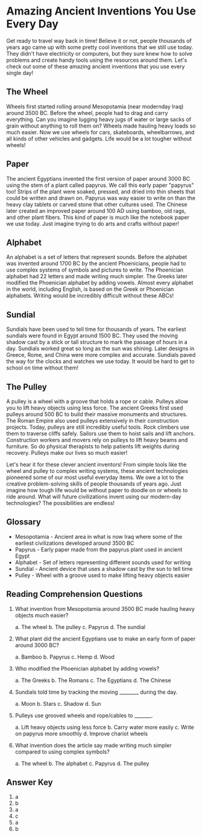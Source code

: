 # Amazing Ancient Inventions You Use Every Day

Get ready to travel way back in time! Believe it or not, people thousands of years ago came up with some pretty cool inventions that we still use today. They didn't have electricity or computers, but they sure knew how to solve problems and create handy tools using the resources around them. Let's check out some of these amazing ancient inventions that you use every single day!

## The Wheel

Wheels first started rolling around Mesopotamia (near modernday Iraq) around 3500 BC. Before the wheel, people had to drag and carry everything. Can you imagine lugging heavy jugs of water or large sacks of grain without anything to roll them on? Wheels made hauling heavy loads so much easier. Now we use wheels for cars, skateboards, wheelbarrows, and all kinds of other vehicles and gadgets. Life would be a lot tougher without wheels!

## Paper

The ancient Egyptians invented the first version of paper around 3000 BC using the stem of a plant called papyrus. We call this early paper "papyrus" too! Strips of the plant were soaked, pressed, and dried into thin sheets that could be written and drawn on. Papyrus was way easier to write on than the heavy clay tablets or carved stone that other cultures used. The Chinese later created an improved paper around 100 AD using bamboo, old rags, and other plant fibers. This kind of paper is much like the notebook paper we use today. Just imagine trying to do arts and crafts without paper!

## Alphabet

An alphabet is a set of letters that represent sounds. Before the alphabet was invented around 1700 BC by the ancient Phoenicians, people had to use complex systems of symbols and pictures to write. The Phoenician alphabet had 22 letters and made writing much simpler. The Greeks later modified the Phoenician alphabet by adding vowels. Almost every alphabet in the world, including English, is based on the Greek or Phoenician alphabets. Writing would be incredibly difficult without these ABCs!

## Sundial

Sundials have been used to tell time for thousands of years. The earliest sundials were found in Egypt around 1500 BC. They used the moving shadow cast by a stick or tall structure to mark the passage of hours in a day. Sundials worked great so long as the sun was shining. Later designs in Greece, Rome, and China were more complex and accurate. Sundials paved the way for the clocks and watches we use today. It would be hard to get to school on time without them!

## The Pulley

A pulley is a wheel with a groove that holds a rope or cable. Pulleys allow you to lift heavy objects using less force. The ancient Greeks first used pulleys around 500 BC to build their massive monuments and structures. The Roman Empire also used pulleys extensively in their construction projects. Today, pulleys are still incredibly useful tools. Rock climbers use them to traverse cliffs safely. Sailors use them to hoist sails and lift anchors. Construction workers and movers rely on pulleys to lift heavy beams and furniture. So do physical therapists to help patients lift weights during recovery. Pulleys make our lives so much easier!

Let's hear it for these clever ancient inventors! From simple tools like the wheel and pulley to complex writing systems, these ancient technologies pioneered some of our most useful everyday items. We owe a lot to the creative problem-solving skills of people thousands of years ago. Just imagine how tough life would be without paper to doodle on or wheels to ride around. What will future civilizations invent using our modern-day technologies? The possibilities are endless!

## Glossary

- Mesopotamia - Ancient area in what is now Iraq where some of the earliest civilizations developed around 3500 BC
- Papyrus - Early paper made from the papyrus plant used in ancient Egypt
- Alphabet - Set of letters representing different sounds used for writing
- Sundial - Ancient device that uses a shadow cast by the sun to tell time
- Pulley - Wheel with a groove used to make lifting heavy objects easier

## Reading Comprehension Questions

1. What invention from Mesopotamia around 3500 BC made hauling heavy objects much easier?

   a. The wheel
   b. The pulley
   c. Papyrus
   d. The sundial

2. What plant did the ancient Egyptians use to make an early form of paper around 3000 BC?

   a. Bamboo
   b. Papyrus
   c. Hemp
   d. Wood

3. Who modified the Phoenician alphabet by adding vowels?

   a. The Greeks
   b. The Romans
   c. The Egyptians
   d. The Chinese

4. Sundials told time by tracking the moving ________ during the day.

   a. Moon
   b. Stars
   c. Shadow
   d. Sun

5. Pulleys use grooved wheels and rope/cables to _______.

   a. Lift heavy objects using less force
   b. Carry water more easily
   c. Write on papyrus more smoothly
   d. Improve chariot wheels

6. What invention does the article say made writing much simpler compared to using complex symbols?

   a. The wheel
   b. The alphabet
   c. Papyrus
   d. The pulley

## Answer Key

1. a
2. b
3. a
4. c
5. a
6. b
